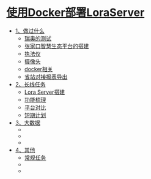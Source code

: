 # [使用Docker部署LoraServer](SUMMARY.md)

- [1、做过什么]()
  - [瑞奥的测试](done/rui_ao.md)
  - [张家口智慧生态平台的搭建](done/zhangjk.md)
  - [执法仪](done/zhifayi.md)
  - [摄像头](done/shexiangtou.md)
  - [docker相关](done/docker.md)
  - [省站对接报表导出](done/baobiao.md)
- [2、长线任务]()
    - [Lora Server搭建](lora/dajian.md)
    - [功能梳理](lora/gongnengshuli.md)
    - [平台对比](lora/pingtaiduibi.md)
    - [短期计划](lora/duanqijihua.md)
- [3、大数据]()
    - []()
    - []()
    - []()
- [4、其他]()
    - [常规任务](other/list.md)
    - []()
    - []()
